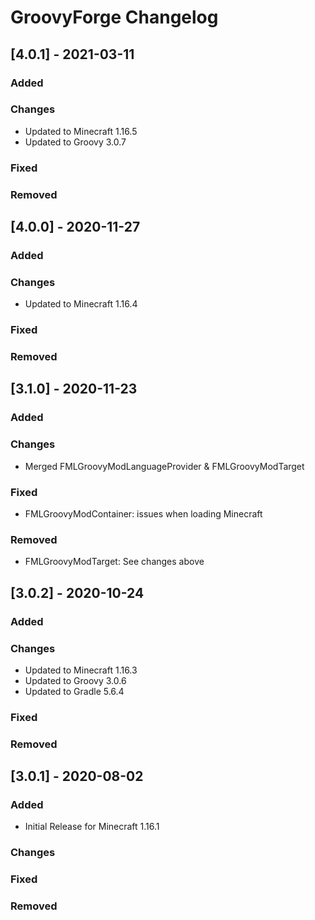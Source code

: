 # GroovyForge Changelog

## [4.0.1] - 2021-03-11
### Added
### Changes
- Updated to Minecraft 1.16.5
- Updated to Groovy 3.0.7
### Fixed
### Removed

## [4.0.0] - 2020-11-27
### Added
### Changes
- Updated to Minecraft 1.16.4
### Fixed
### Removed

## [3.1.0] - 2020-11-23
### Added
### Changes
- Merged FMLGroovyModLanguageProvider & FMLGroovyModTarget
### Fixed
- FMLGroovyModContainer: issues when loading Minecraft
### Removed
- FMLGroovyModTarget: See changes above

## [3.0.2] - 2020-10-24
### Added
### Changes
- Updated to Minecraft 1.16.3
- Updated to Groovy 3.0.6
- Updated to Gradle 5.6.4
### Fixed
### Removed

## [3.0.1] - 2020-08-02
### Added
- Initial Release for Minecraft 1.16.1
### Changes
### Fixed
### Removed
